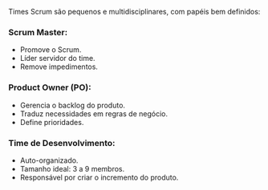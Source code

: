 
Times Scrum são pequenos e multidisciplinares, com papéis bem definidos:

### Scrum Master:
- Promove o Scrum.
- Líder servidor do time.
- Remove impedimentos.

### Product Owner (PO):
- Gerencia o backlog do produto.
- Traduz necessidades em regras de negócio.
- Define prioridades.

### Time de Desenvolvimento:
- Auto-organizado.
- Tamanho ideal: 3 a 9 membros.
- Responsável por criar o incremento do produto.